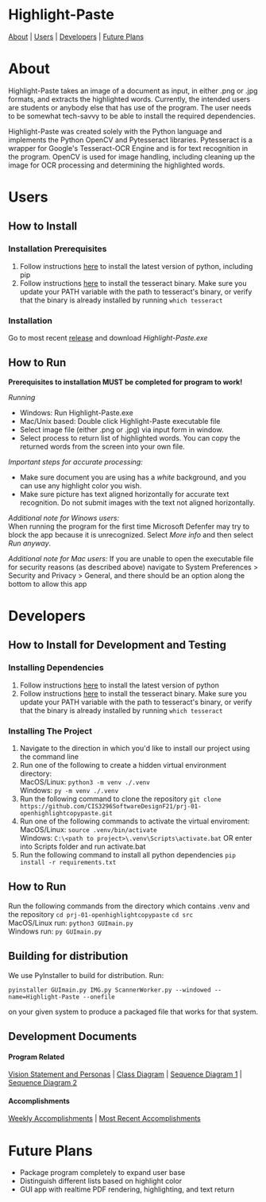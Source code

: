 # Highlight-Paste

[About](#about) | [Users](#users) | [Developers](#developers) | [Future Plans](#future-plans)


# About
Highlight-Paste takes an image of a document as input, in either .png or .jpg formats, and extracts the highlighted words. Currently, the intended users are students or anybody else that has use of the program. The user needs to be somewhat tech-savvy to be able to install the required dependencies. 

Highlight-Paste was created solely with the Python language and implements the Python OpenCV and Pytesseract libraries. Pytesseract is a wrapper for Google's Tesseract-OCR Engine and is for text recognition in the program. OpenCV is used for image handling, including cleaning up the image for OCR processing and determining the highlighted words. 


# Users

## How to Install
### Installation Prerequisites

1) Follow instructions [here](https://www.python.org) to install the latest version of python, including pip
2) Follow instructions [here](https://tesseract-ocr.github.io/tessdoc/Compiling.html) to install the tesseract binary. Make sure you update your PATH variable with the path to tesseract's binary, or verify that the binary is already installed by running ```which tesseract```

### Installation
Go to most recent [release](https://github.com/CIS3296SoftwareDesignF21/prj-01-openhighlightcopypaste/releases) and download *Highlight-Paste.exe*

## How to Run
**Prerequisites to installation MUST be completed for program to work!**  

*Running*
* Windows: Run Highlight-Paste.exe
* Mac/Unix based: Double click Highlight-Paste executable file
* Select image file (either .png or .jpg) via input form in window.
* Select process to return list of highlighted words. You can copy the returned words from the screen into your own file.

*Important steps for accurate processing:*
* Make sure document you are using has a *white* background, and you can use any highlight color you wish.
* Make sure picture has text aligned horizontally for accurate text recognition. Do not submit images with the text not aligned horizontally.

*Additional note for Winows users:*       
When running the program for the first time Microsoft Defenfer may try to block the app because it is unrecognized. Select *More info* and then select *Run anyway*. 

*Additional note for Mac users:* 
If you are unable to open the executable file for security reasons (as described above) navigate to System Preferences > Security and Privacy > General, and there should be an option along the bottom to allow this app


# Developers
## How to Install for Development and Testing 

### Installing Dependencies

1) Follow instructions [here](https://www.python.org) to install the latest version of python
2) Follow instructions [here](https://tesseract-ocr.github.io/tessdoc/Compiling.html) to install the tesseract binary. Make sure you update your PATH variable with the path to tesseract's binary, or verify that the binary is already installed by running ```which tesseract```


### Installing The Project
1) Navigate to the direction in which you'd like to install our project using the command line
2) Run one of the following to create a hidden virtual environment directory:        
   MacOS/Linux: ```python3 -m venv ./.venv```      
   Windows: ```py -m venv ./.venv```          
3) Run the following command to clone the repository ```git clone https://github.com/CIS3296SoftwareDesignF21/prj-01-openhighlightcopypaste.git ```            
4) Run one of the following commands to activate the virtual enviroment:         
   MacOS/Linux: ```source .venv/bin/activate```         
   Windows:  ```C:\<path to project>\.venv\Scripts\activate.bat```  OR enter into Scripts folder and run activate.bat          
5) Run the following command to install all python dependencies ```pip install -r requirements.txt```

## How to Run 

Run the following commands from the directory which contains .venv and the repository
```cd prj-01-openhighlightcopypaste```
```cd src```        
MacOS/Linux run:
```python3 GUImain.py ```     
Windows run:
```py GUImain.py ``` 

## Building for distribution

We use PyInstaller to build for distribution. Run:

```pyinstaller GUImain.py IMG.py ScannerWorker.py --windowed --name=Highlight-Paste --onefile```

on your given system to produce a packaged file that works for that system.

## Development Documents

#### Program Related
 [Vision Statement and Personas](docs/devDocs/Vision_Personas.md) | [Class Diagram](docs/devDocs/UML/openHighlightWeek3DemoEdits.drawio.png) | [Sequence Diagram 1](docs/devDocs/UML/SeqDiaOpt1.png) | [Sequence Diagram 2](docs/devDocs/UML/SeqDiaOpt2.png)  


#### Accomplishments
 [Weekly Accomplishments](docs/devDocs/WeeklyAccomplishments) | [Most Recent Accomplishments](docs/devDocs/WeeklyAccomplishments/week4.md) 



# Future Plans

* Package program completely to expand user base
* Distinguish different lists based on highlight color
* GUI app with realtime PDF rendering, highlighting, and text return
